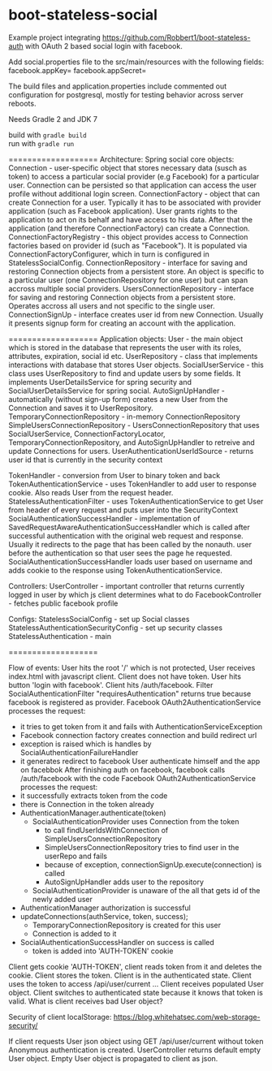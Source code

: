 boot-stateless-social
===================
Example project integrating https://github.com/Robbert1/boot-stateless-auth with OAuth 2 based social login with facebook.

Add social.properties file to the src/main/resources with the following fields:
facebook.appKey=<your app id>
facebook.appSecret=<you app secret>

The build files and application.properties include commented out configuration for postgresql, mostly for testing behavior across server reboots.

Needs Gradle 2 and JDK 7

build with `gradle build`  
run with `gradle run`

===================
Architecture:
Spring social core objects:
Connection - user-specific object that stores necessary data (susch as token) to access a particular social
    provider (e.g Facebook) for a particular user. Connection can be persisted so that application can
    access the user profile without additional login screen.
ConnectionFactory - object that can create Connection for a user. Typically it has to be associated with
    provider application (such as Facebook application). User grants rights to the application to act on its
    behalf and have access to his data. After that the application (and therefore ConnectionFactory) can
    create a Connection.
ConnectionFactoryRegistry - this object provides access to Connection factories
    based on provider id (such as "Facebook"). It is populated via ConnectionFactoryConfigurer, which in turn
    is configured in StatelessSocialConfig.
ConnectionRepository - interface for saving and restoring Connection objects from a persistent store. An object
    is specific to a particular user (one ConnectionRepository for one user) but can span accross multiple
    social providers.
UsersConnectionRepository - interface for saving and restoring Connection objects from a persistent store.
    Operates accross all users and not specific to the single user.
ConnectionSignUp - interface creates user id from new Connection. Usually it presents signup form for
    creating an account with the application.

===================
Application objects:
User - the main object which is stored in the database that represents the user with its roles,
    attributes, expiration, social id etc.
UserRepository - class that implements interactions with database that stores User objects.
SocialUserService - this class uses UserRepository to find and update users by some fields.
    It implements UserDetailsService for spring security and SocialUserDetailsService for spring social.
AutoSignUpHandler - automatically (without sign-up form) creates a new User from the Connection and
    saves it to UserRepository.
TemporaryConnectionRepository - in-memory ConnectionRepository
SimpleUsersConnectionRepository - UsersConnectionRepository that uses SocialUserService,
    ConnectionFactoryLocator, TemporaryConnectionRepository, and AutoSignUpHandler to retreive
    and update Connections for users.
UserAuthenticationUserIdSource - returns user id that is currently in the security context

TokenHandler - conversion from User to binary token and back
TokenAuthenticationService - uses TokenHandler to add user to response cookie.
    Also reads User from the request header. 
StatelessAuthenticationFilter - uses TokenAuthenticationService to get User from header of every request
    and puts user into the SecurityContext
SocialAuthenticationSuccessHandler - implementation of SavedRequestAwareAuthenticationSuccessHandler which
   is called after successful authentication with the original web request and response. Usually it redirects
   to the page that has been called by the nonauth. user before the authentication so that user sees the page
   he requested. SocialAuthenticationSuccessHandler loads user based on username and adds cookie to the response
   using TokenAuthenticationService.


Controllers:
UserController - important controller that returns currently logged in user by which js client determines
    what to do
FacebookController - fetches public facebook profile

Configs:
StatelessSocialConfig - set up Social classes
StatelessAuthenticationSecurityConfig - set up security classes
StatelessAuthentication - main

===================

Flow of events:
User hits the root '/' which is not protected,
User receives index.html with javascript client.
Client does not have token.
User hits button 'login with facebook'.
Client hits /auth/facebook.
Filter SocialAuthenticationFilter "requiresAuthentication" returns true because facebook is registered as provider.
Facebook OAuth2AuthenticationService processes the request:
 - it tries to get token from it and fails with AuthenticationServiceException
 - Facebook connection factory creates connection and build redirect url
 - exception is raised which is handles by SocialAuthenticationFailureHandler
 - it generates redirect to facebook
User authenticate himself and the app on facebbok
After finishing auth on facebook, facebook calls /auth/facebook with the code
Facebook OAuth2AuthenticationService processes the request:
 - it successfully extracts token from the code
 - there is Connection in the token already
 - AuthenticationManager.authenticate(token)
   - SocialAuthenticationProvider uses Connection from the token
      - to call findUserIdsWithConnection of SimpleUsersConnectionRepository
      - SimpleUsersConnectionRepository tries to find user in the userRepo and fails
      - because of exception, connectionSignUp.execute(connection) is called
      - AutoSignUpHandler adds user to the repository
   - SocialAuthenticationProvider is unaware of the all that gets id of the newly added user
 - AuthenticationManager authorization is successful
 - updateConnections(authService, token, success);
   - TemporaryConnectionRepository is created for this user
   - Connection is added to it
 - SocialAuthenticationSuccessHandler on success is called
   - token is added into 'AUTH-TOKEN' cookie
 
Client gets cookie 'AUTH-TOKEN', client reads token from it and deletes the cookie.
Client stores the token.
Client is in the authenticated state.
Client uses the token to access /api/user/current
...
Client receives populated User object.
Client switches to authenticated state because it knows that token is valid.
What is client receives bad User object?


Security of client localStorage: 
https://blog.whitehatsec.com/web-storage-security/

If client requests User json object using GET /api/user/current without token
Anonymous authentication is created.
UserController returns default empty User object.
Empty User object is propagated to client as json.

 